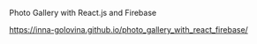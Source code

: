 Photo Gallery with React.js and Firebase

https://inna-golovina.github.io/photo_gallery_with_react_firebase/
